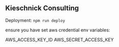 Kieschnick Consulting
---------------------

Deployment:
```npm run deploy```

ensure you have set aws credential env variables:

AWS_ACCESS_KEY_ID
AWS_SECRET_ACCESS_KEY